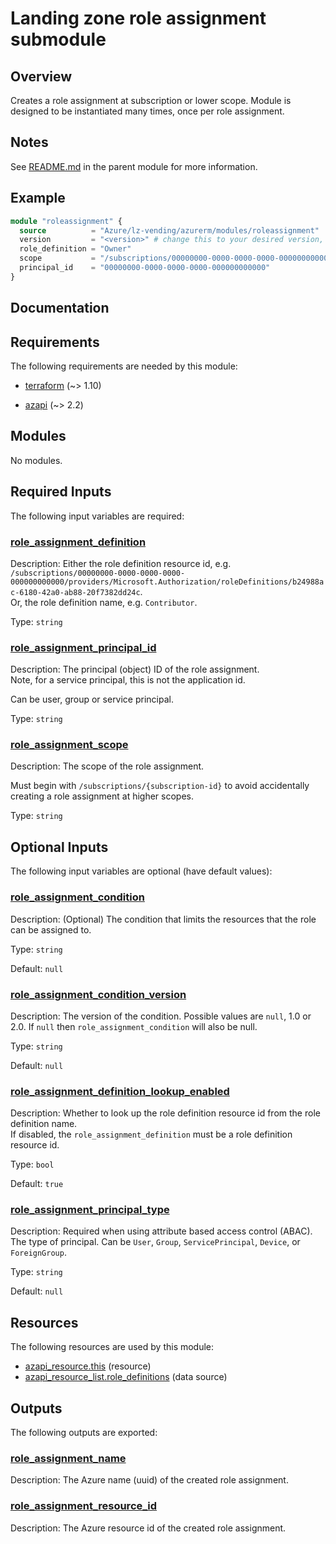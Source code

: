 <!-- BEGIN_TF_DOCS -->
# Landing zone role assignment submodule

## Overview

Creates a role assignment at subscription or lower scope.
Module is designed to be instantiated many times, once per role assignment.

## Notes

See [README.md](https://github.com/Azure/terraform-azurerm-lz-vending#readme) in the parent module for more information.

## Example

```terraform
module "roleassignment" {
  source          = "Azure/lz-vending/azurerm/modules/roleassignment"
  version         = "<version>" # change this to your desired version, https://www.terraform.io/language/expressions/version-constraints
  role_definition = "Owner"
  scope           = "/subscriptions/00000000-0000-0000-0000-000000000000"
  principal_id    = "00000000-0000-0000-0000-000000000000"
}
```

## Documentation
<!-- markdownlint-disable MD033 -->

## Requirements

The following requirements are needed by this module:

- <a name="requirement_terraform"></a> [terraform](#requirement\_terraform) (~> 1.10)

- <a name="requirement_azapi"></a> [azapi](#requirement\_azapi) (~> 2.2)

## Modules

No modules.

<!-- markdownlint-disable MD013 -->
## Required Inputs

The following input variables are required:

### <a name="input_role_assignment_definition"></a> [role\_assignment\_definition](#input\_role\_assignment\_definition)

Description: Either the role definition resource id, e.g. `/subscriptions/00000000-0000-0000-0000-000000000000/providers/Microsoft.Authorization/roleDefinitions/b24988ac-6180-42a0-ab88-20f7382dd24c`.  
Or, the role definition name, e.g. `Contributor`.

Type: `string`

### <a name="input_role_assignment_principal_id"></a> [role\_assignment\_principal\_id](#input\_role\_assignment\_principal\_id)

Description: The principal (object) ID of the role assignment.  
Note, for a service principal, this is not the application id.

Can be user, group or service principal.

Type: `string`

### <a name="input_role_assignment_scope"></a> [role\_assignment\_scope](#input\_role\_assignment\_scope)

Description: The scope of the role assignment.

Must begin with `/subscriptions/{subscription-id}` to avoid accidentally creating a role assignment at higher scopes.

Type: `string`

## Optional Inputs

The following input variables are optional (have default values):

### <a name="input_role_assignment_condition"></a> [role\_assignment\_condition](#input\_role\_assignment\_condition)

Description: (Optional) The condition that limits the resources that the role can be assigned to.

Type: `string`

Default: `null`

### <a name="input_role_assignment_condition_version"></a> [role\_assignment\_condition\_version](#input\_role\_assignment\_condition\_version)

Description: The version of the condition. Possible values are `null`, 1.0 or 2.0. If `null` then `role_assignment_condition` will also be null.

Type: `string`

Default: `null`

### <a name="input_role_assignment_definition_lookup_enabled"></a> [role\_assignment\_definition\_lookup\_enabled](#input\_role\_assignment\_definition\_lookup\_enabled)

Description: Whether to look up the role definition resource id from the role definition name.  
If disabled, the `role_assignment_definition` must be a role definition resource id.

Type: `bool`

Default: `true`

### <a name="input_role_assignment_principal_type"></a> [role\_assignment\_principal\_type](#input\_role\_assignment\_principal\_type)

Description: Required when using attribute based access control (ABAC).  
The type of principal. Can be `User`, `Group`, `ServicePrincipal`, `Device`, or `ForeignGroup`.

Type: `string`

Default: `null`
<!-- markdownlint-disable MD024 -->

## Resources

The following resources are used by this module:

- [azapi_resource.this](https://registry.terraform.io/providers/Azure/azapi/latest/docs/resources/resource) (resource)
- [azapi_resource_list.role_definitions](https://registry.terraform.io/providers/Azure/azapi/latest/docs/data-sources/resource_list) (data source)

## Outputs

The following outputs are exported:

### <a name="output_role_assignment_name"></a> [role\_assignment\_name](#output\_role\_assignment\_name)

Description: The Azure name (uuid) of the created role assignment.

### <a name="output_role_assignment_resource_id"></a> [role\_assignment\_resource\_id](#output\_role\_assignment\_resource\_id)

Description: The Azure resource id of the created role assignment.

<!-- markdownlint-enable -->
<!-- END_TF_DOCS -->